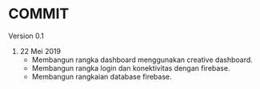 # COMMIT

Version 0.1
1. 22 Mei 2019
    - Membangun rangka dashboard menggunakan creative dashboard.
    - Membangun rangka login dan konektivitas dengan firebase.
    - Membangun rangkaian database firebase.
